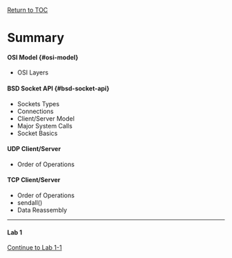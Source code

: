<a href="https://github.com/CyberTrainingUSAF/08-Network-Programming/blob/master/00-Table-of-Contents.md" rel="Return to TOC"> Return to TOC </a>

# Summary

#### OSI Model {#osi-model}

* OSI Layers

#### **BSD Socket API** {#bsd-socket-api}

* Sockets Types
* Connections
* Client/Server Model
* Major System Calls
* Socket Basics

#### UDP Client/Server

* Order of Operations

#### TCP Client/Server

* Order of Operations
* sendall\(\)
* Data Reassembly

---
#### Lab 1

<a href="https://github.com/CyberTrainingUSAF/08-Network-Programming/blob/master/03-intro-to-sockets/lab-1.md" > Continue to Lab 1-1 </a>
